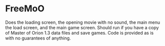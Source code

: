 FreeMoO
=======

Does the loading screen, the opening movie with no sound, the main menu the load screen, and the main game screen.  Should run if you have a copy of Master of Orion 1.3 data files and save games.  Code is provided as is with no guarantees of anything.
